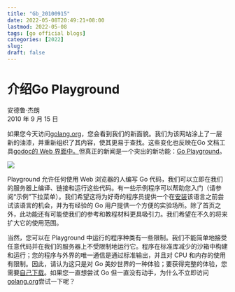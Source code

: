 ```yaml
---
title: "Gb_20100915"
date: 2022-05-08T20:49:21+08:00
lastmod: 2022-05-08
tags: [go official blogs]
categories: [2022]
slug: 
draft: false
---
```


# 介绍Go Playground

安德鲁·杰朗  
2010 年 9 月 15 日

如果您今天访问[golang.org](https://go.dev/)，您会看到我们的新面貌。我们为该网站涂上了一层新的油漆，并重新组织了其内容，使其更易于查找。这些变化也反映在Go 文档工具[godoc的 Web 界面中。](https://go.dev/cmd/godoc/)但真正的新闻是一个突出的新功能：[Go Playground](https://go.dev/)。

![](playground-intro/screenshot.png)

Playground 允许任何使用 Web 浏览器的人编写 Go 代码，我们可以立即在我们的服务器上编译、链接和运行这些代码。有一些示例程序可以帮助您入门（请参阅“示例”下拉菜单）。我们希望这将为好奇的程序员提供一个在[安装](https://go.dev/doc/install.html)该语言之前尝试该语言的机会，并为有经验的 Go 用户提供一个方便的实验场所。除了首页之外，此功能还有可能使我们的参考和教程材料更具吸引力。我们希望在不久的将来扩大它的使用范围。

当然，您可以在 Playground 中运行的程序种类有一些限制。我们不能简单地接受任意代码并在我们的服务器上不受限制地运行它。程序在标准库减少的沙箱中构建和运行；您的程序与外界的唯一通信是通过标准输出，并且对 CPU 和内存的使用有限制。因此，请认为这只是对 Go 美妙世界的一种体验；要获得完整的体验，您需要[自己下载](https://go.dev/doc/install.html)。如果您一直想尝试 Go 但一直没有动手，为什么不立即访问[golang.org](https://go.dev/)尝试一下呢？